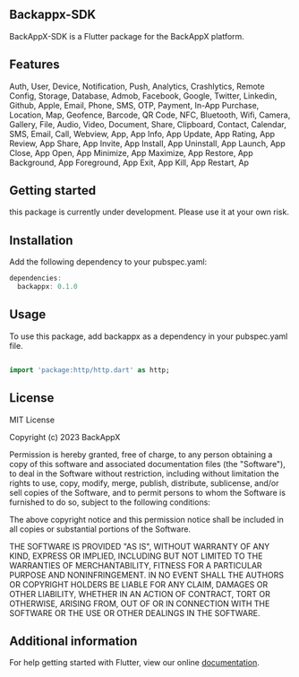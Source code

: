 <!-- 
This README describes the package. If you publish this package to pub.dev,
this README's contents appear on the landing page for your package.

For information about how to write a good package README, see the guide for
[writing package pages](https://dart.dev/guides/libraries/writing-package-pages). 

For general information about developing packages, see the Dart guide for
[creating packages](https://dart.dev/guides/libraries/create-library-packages)
and the Flutter guide for
[developing packages and plugins](https://flutter.dev/developing-packages). 
-->

## Backappx-SDK
BackAppX-SDK is a Flutter package for the BackAppX platform.


## Features

Auth, User, Device, Notification, Push, Analytics, Crashlytics, Remote Config, Storage, Database, Admob, Facebook, Google, Twitter, Linkedin, Github, Apple, Email, Phone, SMS, OTP, Payment, In-App Purchase, Location, Map, Geofence, Barcode, QR Code, NFC, Bluetooth, Wifi, Camera, Gallery, File, Audio, Video, Document, Share, Clipboard, Contact, Calendar, SMS, Email, Call, Webview, App, App Info, App Update, App Rating, App Review, App Share, App Invite, App Install, App Uninstall, App Launch, App Close, App Open, App Minimize, App Maximize, App Restore, App Background, 
App Foreground, App Exit, App Kill, App Restart, Ap

## Getting started
this package is currently under development. Please use it at your own risk.


## Installation
Add the following dependency to your pubspec.yaml:

```dart
dependencies:
  backappx: 0.1.0
```

## Usage
To use this package, add backappx as a dependency in your pubspec.yaml file.

```dart

import 'package:http/http.dart' as http;
```

## License

MIT License

Copyright (c) 2023 BackAppX

Permission is hereby granted, free of charge, to any person obtaining a copy
of this software and associated documentation files (the "Software"), to deal
in the Software without restriction, including without limitation the rights
to use, copy, modify, merge, publish, distribute, sublicense, and/or sell
copies of the Software, and to permit persons to whom the Software is
furnished to do so, subject to the following conditions:

The above copyright notice and this permission notice shall be included in all
copies or substantial portions of the Software.

THE SOFTWARE IS PROVIDED "AS IS", WITHOUT WARRANTY OF ANY KIND, EXPRESS OR
IMPLIED, INCLUDING BUT NOT LIMITED TO THE WARRANTIES OF MERCHANTABILITY,
FITNESS FOR A PARTICULAR PURPOSE AND NONINFRINGEMENT. IN NO EVENT SHALL THE
AUTHORS OR COPYRIGHT HOLDERS BE LIABLE FOR ANY CLAIM, DAMAGES OR OTHER
LIABILITY, WHETHER IN AN ACTION OF CONTRACT, TORT OR OTHERWISE, ARISING FROM,
OUT OF OR IN CONNECTION WITH THE SOFTWARE OR THE USE OR OTHER DEALINGS IN THE
SOFTWARE.



## Additional information

For help getting started with Flutter, view our online [documentation](https://back-app-x-documentation.vercel.app/).
